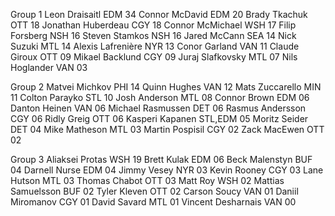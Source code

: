 Group 1
Leon Draisaitl        EDM 34
Connor McDavid        EDM 20
Brady Tkachuk         OTT 18
Jonathan Huberdeau    CGY 18
Connor McMichael      WSH 17
Filip Forsberg        NSH 16
Steven Stamkos        NSH 16
Jared McCann          SEA 14
Nick Suzuki           MTL 14
Alexis Lafrenière     NYR 13
Conor Garland         VAN 11
Claude Giroux         OTT 09
Mikael Backlund       CGY 09
Juraj Slafkovsky      MTL 07
Nils Hoglander        VAN 03


Group 2
Matvei Michkov        PHI 14
Quinn Hughes          VAN 12
Mats Zuccarello       MIN 11
Colton Parayko        STL 10
Josh Anderson         MTL 08
Connor Brown          EDM 06
Danton Heinen         VAN 06
Michael Rasmussen     DET 06
Rasmus Andersson      CGY 06
Ridly Greig           OTT 06
Kasperi Kapanen       STL,EDM 05
Moritz Seider         DET 04
Mike Matheson         MTL 03
Martin Pospisil       CGY 02
Zack MacEwen          OTT 02


Group 3
Aliaksei Protas       WSH 19
Brett Kulak           EDM 06
Beck Malenstyn        BUF 04
Darnell Nurse         EDM 04
Jimmy Vesey           NYR 03
Kevin Rooney          CGY 03
Lane Hutson           MTL 03
Thomas Chabot         OTT 03
Matt Roy              WSH 02
Mattias Samuelsson    BUF 02
Tyler Kleven          OTT 02
Carson Soucy          VAN 01
Daniil Miromanov      CGY 01
David Savard          MTL 01
Vincent Desharnais    VAN 00

